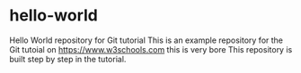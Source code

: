 # hello-world
Hello World repository for Git tutorial
This is an example repository for the Git tutoial on https://www.w3schools.com
this is very bore
This repository is built step by step in the tutorial.
